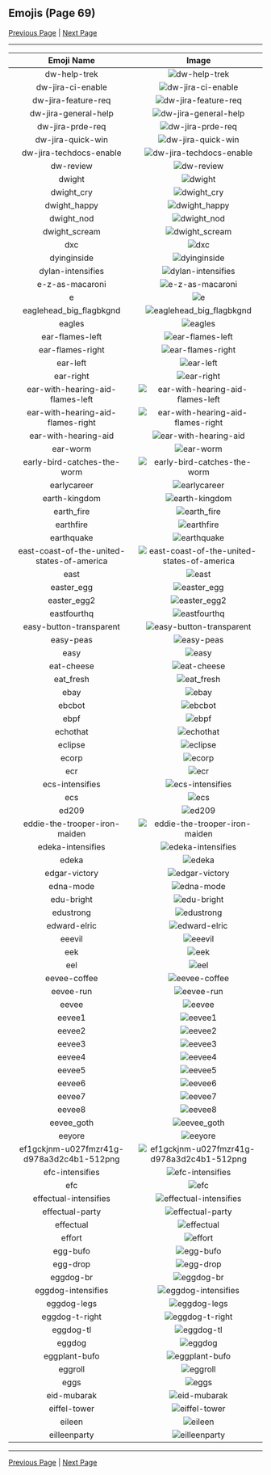 
## Emojis (Page 69)

[Previous Page](/docs/hc/page-d-0068.md)
  | [Next Page](/docs/hc/page-e-0070.md)

<hr />

|Emoji Name|Image|
| :-: | :-: |
|dw-help-trek| ![dw-help-trek](/emojis/hc/dw-help-trek.png)|
|dw-jira-ci-enable| ![dw-jira-ci-enable](/emojis/hc/dw-jira-ci-enable.png)|
|dw-jira-feature-req| ![dw-jira-feature-req](/emojis/hc/dw-jira-feature-req.png)|
|dw-jira-general-help| ![dw-jira-general-help](/emojis/hc/dw-jira-general-help.png)|
|dw-jira-prde-req| ![dw-jira-prde-req](/emojis/hc/dw-jira-prde-req.png)|
|dw-jira-quick-win| ![dw-jira-quick-win](/emojis/hc/dw-jira-quick-win.png)|
|dw-jira-techdocs-enable| ![dw-jira-techdocs-enable](/emojis/hc/dw-jira-techdocs-enable.png)|
|dw-review| ![dw-review](/emojis/hc/dw-review.png)|
|dwight| ![dwight](/emojis/hc/dwight.png)|
|dwight_cry| ![dwight_cry](/emojis/hc/dwight_cry.png)|
|dwight_happy| ![dwight_happy](/emojis/hc/dwight_happy.png)|
|dwight_nod| ![dwight_nod](/emojis/hc/dwight_nod.gif)|
|dwight_scream| ![dwight_scream](/emojis/hc/dwight_scream.png)|
|dxc| ![dxc](/emojis/hc/dxc.png)|
|dyinginside| ![dyinginside](/emojis/hc/dyinginside.png)|
|dylan-intensifies| ![dylan-intensifies](/emojis/hc/dylan-intensifies.gif)|
|e-z-as-macaroni| ![e-z-as-macaroni](/emojis/hc/e-z-as-macaroni.png)|
|e| ![e](/emojis/hc/e.png)|
|eaglehead_big_flagbkgnd| ![eaglehead_big_flagbkgnd](/emojis/hc/eaglehead_big_flagbkgnd.png)|
|eagles| ![eagles](/emojis/hc/eagles.jpg)|
|ear-flames-left| ![ear-flames-left](/emojis/hc/ear-flames-left.png)|
|ear-flames-right| ![ear-flames-right](/emojis/hc/ear-flames-right.png)|
|ear-left| ![ear-left](/emojis/hc/ear-left.png)|
|ear-right| ![ear-right](/emojis/hc/ear-right.png)|
|ear-with-hearing-aid-flames-left| ![ear-with-hearing-aid-flames-left](/emojis/hc/ear-with-hearing-aid-flames-left.png)|
|ear-with-hearing-aid-flames-right| ![ear-with-hearing-aid-flames-right](/emojis/hc/ear-with-hearing-aid-flames-right.png)|
|ear-with-hearing-aid| ![ear-with-hearing-aid](/emojis/hc/ear-with-hearing-aid.gif)|
|ear-worm| ![ear-worm](/emojis/hc/ear-worm.gif)|
|early-bird-catches-the-worm| ![early-bird-catches-the-worm](/emojis/hc/early-bird-catches-the-worm.gif)|
|earlycareer| ![earlycareer](/emojis/hc/earlycareer.jpg)|
|earth-kingdom| ![earth-kingdom](/emojis/hc/earth-kingdom.png)|
|earth_fire| ![earth_fire](/emojis/hc/earth_fire.png)|
|earthfire| ![earthfire](/emojis/hc/earthfire.gif)|
|earthquake| ![earthquake](/emojis/hc/earthquake.gif)|
|east-coast-of-the-united-states-of-america| ![east-coast-of-the-united-states-of-america](/emojis/hc/east-coast-of-the-united-states-of-america.png)|
|east| ![east](/emojis/hc/east.png)|
|easter_egg| ![easter_egg](/emojis/hc/easter_egg.png)|
|easter_egg2| ![easter_egg2](/emojis/hc/easter_egg2.gif)|
|eastfourthq| ![eastfourthq](/emojis/hc/eastfourthq.png)|
|easy-button-transparent| ![easy-button-transparent](/emojis/hc/easy-button-transparent.png)|
|easy-peas| ![easy-peas](/emojis/hc/easy-peas.png)|
|easy| ![easy](/emojis/hc/easy.jpg)|
|eat-cheese| ![eat-cheese](/emojis/hc/eat-cheese.gif)|
|eat_fresh| ![eat_fresh](/emojis/hc/eat_fresh.png)|
|ebay| ![ebay](/emojis/hc/ebay.png)|
|ebcbot| ![ebcbot](/emojis/hc/ebcbot.png)|
|ebpf| ![ebpf](/emojis/hc/ebpf.png)|
|echothat| ![echothat](/emojis/hc/echothat.png)|
|eclipse| ![eclipse](/emojis/hc/eclipse.png)|
|ecorp| ![ecorp](/emojis/hc/ecorp.png)|
|ecr| ![ecr](/emojis/hc/ecr.png)|
|ecs-intensifies| ![ecs-intensifies](/emojis/hc/ecs-intensifies.gif)|
|ecs| ![ecs](/emojis/hc/ecs.png)|
|ed209| ![ed209](/emojis/hc/ed209.jpg)|
|eddie-the-trooper-iron-maiden| ![eddie-the-trooper-iron-maiden](/emojis/hc/eddie-the-trooper-iron-maiden.jpg)|
|edeka-intensifies| ![edeka-intensifies](/emojis/hc/edeka-intensifies.gif)|
|edeka| ![edeka](/emojis/hc/edeka.png)|
|edgar-victory| ![edgar-victory](/emojis/hc/edgar-victory.gif)|
|edna-mode| ![edna-mode](/emojis/hc/edna-mode.png)|
|edu-bright| ![edu-bright](/emojis/hc/edu-bright.png)|
|edustrong| ![edustrong](/emojis/hc/edustrong.png)|
|edward-elric| ![edward-elric](/emojis/hc/edward-elric.png)|
|eeevil| ![eeevil](/emojis/hc/eeevil.png)|
|eek| ![eek](/emojis/hc/eek.png)|
|eel| ![eel](/emojis/hc/eel.png)|
|eevee-coffee| ![eevee-coffee](/emojis/hc/eevee-coffee.png)|
|eevee-run| ![eevee-run](/emojis/hc/eevee-run.gif)|
|eevee| ![eevee](/emojis/hc/eevee.png)|
|eevee1| ![eevee1](/emojis/hc/eevee1.png)|
|eevee2| ![eevee2](/emojis/hc/eevee2.png)|
|eevee3| ![eevee3](/emojis/hc/eevee3.png)|
|eevee4| ![eevee4](/emojis/hc/eevee4.png)|
|eevee5| ![eevee5](/emojis/hc/eevee5.png)|
|eevee6| ![eevee6](/emojis/hc/eevee6.png)|
|eevee7| ![eevee7](/emojis/hc/eevee7.png)|
|eevee8| ![eevee8](/emojis/hc/eevee8.png)|
|eevee_goth| ![eevee_goth](/emojis/hc/eevee_goth.png)|
|eeyore| ![eeyore](/emojis/hc/eeyore.png)|
|ef1gckjnm-u027fmzr41g-d978a3d2c4b1-512png| ![ef1gckjnm-u027fmzr41g-d978a3d2c4b1-512png](/emojis/hc/ef1gckjnm-u027fmzr41g-d978a3d2c4b1-512png.gif)|
|efc-intensifies| ![efc-intensifies](/emojis/hc/efc-intensifies.gif)|
|efc| ![efc](/emojis/hc/efc.gif)|
|effectual-intensifies| ![effectual-intensifies](/emojis/hc/effectual-intensifies.gif)|
|effectual-party| ![effectual-party](/emojis/hc/effectual-party.gif)|
|effectual| ![effectual](/emojis/hc/effectual.png)|
|effort| ![effort](/emojis/hc/effort.jpg)|
|egg-bufo| ![egg-bufo](/emojis/hc/egg-bufo.png)|
|egg-drop| ![egg-drop](/emojis/hc/egg-drop.png)|
|eggdog-br| ![eggdog-br](/emojis/hc/eggdog-br.png)|
|eggdog-intensifies| ![eggdog-intensifies](/emojis/hc/eggdog-intensifies.gif)|
|eggdog-legs| ![eggdog-legs](/emojis/hc/eggdog-legs.png)|
|eggdog-t-right| ![eggdog-t-right](/emojis/hc/eggdog-t-right.png)|
|eggdog-tl| ![eggdog-tl](/emojis/hc/eggdog-tl.png)|
|eggdog| ![eggdog](/emojis/hc/eggdog.png)|
|eggplant-bufo| ![eggplant-bufo](/emojis/hc/eggplant-bufo.png)|
|eggroll| ![eggroll](/emojis/hc/eggroll.png)|
|eggs| ![eggs](/emojis/hc/eggs.png)|
|eid-mubarak| ![eid-mubarak](/emojis/hc/eid-mubarak.png)|
|eiffel-tower| ![eiffel-tower](/emojis/hc/eiffel-tower.png)|
|eileen| ![eileen](/emojis/hc/eileen.jpg)|
|eilleenparty| ![eilleenparty](/emojis/hc/eilleenparty.gif)|

<hr/>

[Previous Page](/docs/hc/page-d-0068.md)
  | [Next Page](/docs/hc/page-e-0070.md)